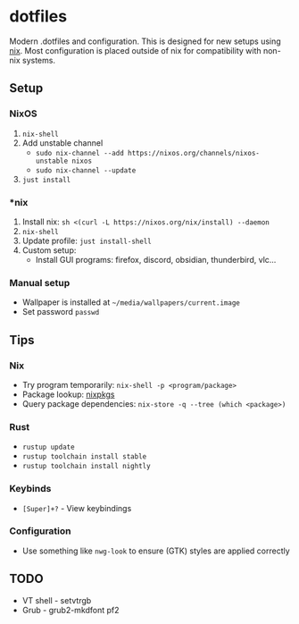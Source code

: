 # dotfiles

Modern .dotfiles and configuration. This is designed for new setups using
[nix](https://nixos.org/). Most configuration is placed outside of nix for
compatibility with non-nix systems.

## Setup

### NixOS

1. `nix-shell`
2. Add unstable channel
   - `sudo nix-channel --add https://nixos.org/channels/nixos-unstable nixos`
   - `sudo nix-channel --update`
3. `just install`

### \*nix

1. Install nix: `sh <(curl -L https://nixos.org/nix/install) --daemon`
2. `nix-shell`
3. Update profile: `just install-shell`
4. Custom setup:
   - Install GUI programs: firefox, discord, obsidian, thunderbird, vlc...

### Manual setup

- Wallpaper is installed at `~/media/wallpapers/current.image`
- Set password `passwd`

## Tips

### Nix

- Try program temporarily: `nix-shell -p <program/package>`
- Package lookup: [nixpkgs](https://search.nixos.org/packages)
- Query package dependencies: `nix-store -q --tree (which <package>)`

### Rust

- `rustup update`
- `rustup toolchain install stable`
- `rustup toolchain install nightly`

### Keybinds

- `[Super]+?` - View keybindings

### Configuration

- Use something like `nwg-look` to ensure (GTK) styles are applied correctly

## TODO

- VT shell - setvtrgb
- Grub - grub2-mkdfont pf2
